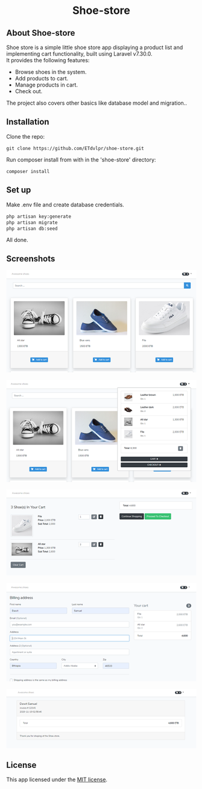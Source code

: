 <h1 align="center">Shoe-store</h1>

## About Shoe-store

Shoe store is a simple little shoe store app displaying a product list and implementing cart functionality, built using Laravel v7.30.0.
<br>It provides the following features:

- Browse shoes in the system.
- Add products to cart.
- Manage products in cart.
- Check out.

The project also covers other basics like database model and migration..

## Installation

Clone the repo:

    git clone https://github.com/ETdvlpr/shoe-store.git

Run composer install from with in the 'shoe-store' directory:

    composer install

## Set up
Make .env file and create database credentials.

    php artisan key:generate
    php artisan migrate
    php artisan db:seed

All done.

## Screenshots

![Home page](/screenshot/home.PNG)&nbsp;&nbsp;&nbsp;&nbsp;![Cart view from home](/screenshot/home_drop_cart.PNG)&nbsp;&nbsp;&nbsp;&nbsp;![Cart](/screenshot/cart.PNG)&nbsp;&nbsp;&nbsp;&nbsp;![Checkout page](/screenshot/checkout.PNG)&nbsp;&nbsp;&nbsp;&nbsp;![Invoice](/screenshot/invoice.PNG)

## License

This app licensed under the [MIT license](https://opensource.org/licenses/MIT).
